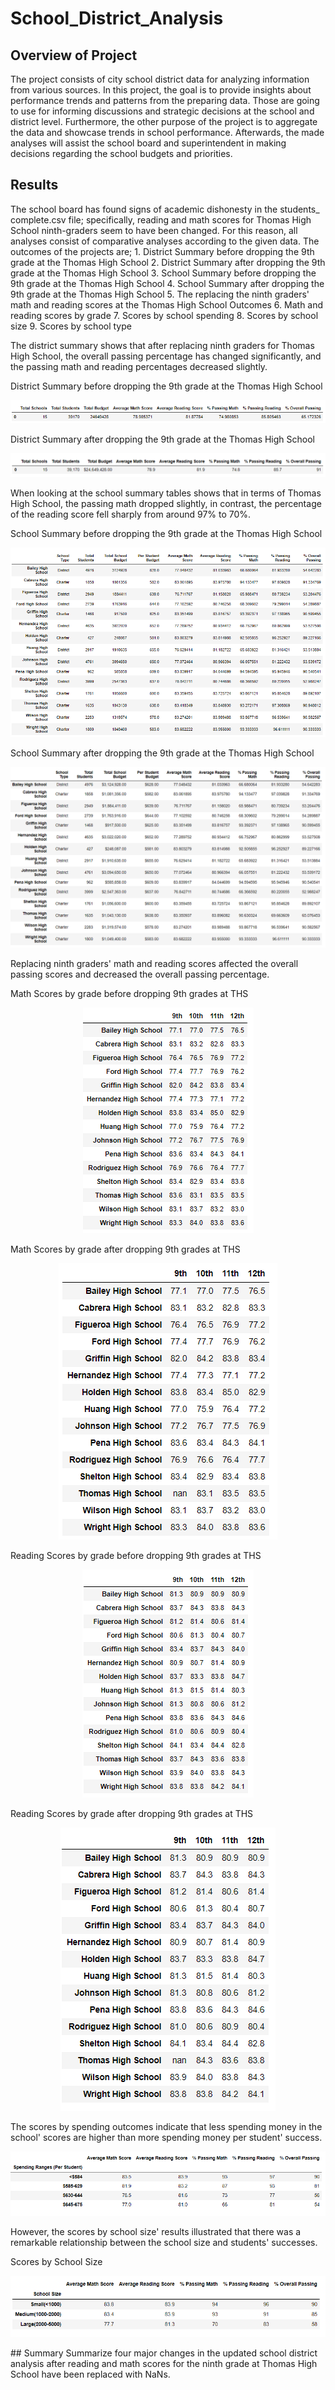 # School_District_Analysis
## Overview of Project
The project consists of city school district data for analyzing information from various sources. In this project, the goal is to provide insights about performance trends and patterns from the preparing data. Those are going to use for informing discussions and strategic decisions at the school and district level. Furthermore, the other purpose of the project is to aggregate the data and showcase trends in school performance. Afterwards,  the made analyses will assist the school board and superintendent in making decisions regarding the school budgets and priorities. 
## Results
The school board has found signs of academic dishonesty in the students_ complete.csv file; specifically, reading and math scores for Thomas High School ninth-graders seem to have been changed. For this reason, all analyses consist of comparative analyses according to the given data. The outcomes of the projects are;
	1. District Summary before dropping the 9th grade at the Thomas High School
	2. District Summary after dropping the 9th grade at the Thomas High School
	3. School Summary before dropping the 9th grade at the Thomas High School
	4. School Summary after dropping the 9th grade at the Thomas High School
	5. The replacing the ninth graders' math and reading scores at the Thomas High School Outcomes
	6. Math and reading scores by grade
	7. Scores by school spending
	8. Scores by school size
	9. Scores by school type

The district summary shows that after replacing ninth graders for Thomas High School, the overall passing percentage has changed significantly, and the passing math and reading percentages decreased slightly.

District Summary before dropping the 9th grade at the Thomas High School
<p align="center"><img src="https://github.com/zkirsan/School_District_Analysis/blob/main/Analysis/District_Summary_Before.PNG"></img></p>

District Summary after dropping the 9th grade at the Thomas High School
<p align="center"><img src="https://github.com/zkirsan/School_District_Analysis/blob/main/Analysis/District_Summary_After.PNG"></img></p>

When looking at the school summary tables shows that in terms of Thomas High School, the passing math dropped slightly, in contrast, the percentage of the reading score fell sharply from around 97% to 70%. 

School Summary before dropping the 9th grade at the Thomas High School
<p align="center"><img src="https://github.com/zkirsan/School_District_Analysis/blob/main/Analysis/School_Summary_Before.PNG"></img></p>
School Summary after dropping the 9th grade at the Thomas High School
<p align="center"><img src="https://github.com/zkirsan/School_District_Analysis/blob/main/Analysis/School_Summary_After.PNG"></img></p>

Replacing ninth graders' math and reading scores affected the overall passing scores and decreased the overall passing percentage.

Math Scores by grade before dropping 9th grades at THS
<p align="center"><img src="https://github.com/zkirsan/School_District_Analysis/blob/main/Analysis/math_score_by_grade_before.PNG"></img></p>
Math Scores by grade after dropping 9th grades at THS
<p align="center"><img src="https://github.com/zkirsan/School_District_Analysis/blob/main/Analysis/math_score_by_grade_after.PNG"></img></p>
Reading Scores by grade before dropping 9th grades at THS
<p align="center"><img src="https://github.com/zkirsan/School_District_Analysis/blob/main/Analysis/reading_scores_by_grade_before.PNG"></img></p>
Reading Scores by grade after dropping 9th grades at THS
<p align="center"><img src="https://github.com/zkirsan/School_District_Analysis/blob/main/Analysis/reading_scores_by_grade_after.PNG"></img></p>

The scores by spending outcomes indicate that less spending money in the school' scores are higher than more spending money per student' success. 
<p align="center"><img src="https://github.com/zkirsan/School_District_Analysis/blob/main/Analysis/spending_summary_with_averages_after.PNG"></img></p>

However, the scores by school size' results illustrated that there was a remarkable relationship between the school size and students' successes.

Scores by School Size  
<p align="center"><img src="https://github.com/zkirsan/School_District_Analysis/blob/main/Analysis/scores_by_school_size_after.PNG"></img></p>
## Summary
Summarize four major changes in the updated school district analysis after reading and math scores for the ninth grade at Thomas High School have been replaced with NaNs.
